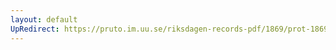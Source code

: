 ```yaml
---
layout: default
UpRedirect: https://pruto.im.uu.se/riksdagen-records-pdf/1869/prot-1869--ak--206/prot-1869--ak--206_011.pdf
---
```

